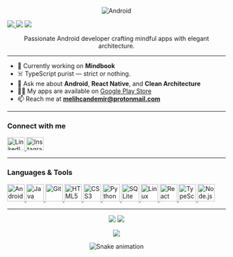 <p align="center">
  <img src="images/banner.png" alt="Android" />
</p>

<a href="https://github.com/DenverCoder1/readme-typing-svg">
  <img src="https://readme-typing-svg.demolab.com/?lines=Hi,+I'm+Melih+Can+Demir;Android+Dev+%26+TypeScript+Purist;Mindbook+Builder;Clean+Code+Evangelist&center=true&width=500&height=50" />
</a>

<img src="https://img.shields.io/badge/Mindbook-Pro-%231a91ff?style=for-the-badge&logo=android&logoColor=white" />
<img src="https://img.shields.io/badge/Strict-TypeScript-%23191970?style=for-the-badge&logo=typescript&logoColor=white" />



<p align="center">
  Passionate Android developer crafting mindful apps with elegant architecture.
</p>

---

- 🔭 Currently working on **Mindbook**
- ☠️ TypeScript purist — strict or nothing.
- 💬 Ask me about **Android**, **React Native**, and **Clean Architecture**
- 👨‍💻 My apps are available on [Google Play Store](https://bit.ly/melihcan)
- 📫 Reach me at **melihcandemir@protonmail.com**

---

<h3 align="left">Connect with me</h3>
<p align="left">
  <a href="https://linkedin.com/in/melihcandemir" target="_blank">
    <img src="https://raw.githubusercontent.com/rahuldkjain/github-profile-readme-generator/master/src/images/icons/Social/linked-in-alt.svg" alt="LinkedIn" height="30" width="40" />
  </a>
  <a href="https://instagram.com/melihcandemir" target="_blank">
    <img src="https://raw.githubusercontent.com/rahuldkjain/github-profile-readme-generator/master/src/images/icons/Social/instagram.svg" alt="Instagram" height="30" width="40" />
  </a>
  <!-- <a href="https://www.youtube.com/@melihcan_demir" target="_blank">
    <img src="https://raw.githubusercontent.com/rahuldkjain/github-profile-readme-generator/master/src/images/icons/Social/youtube.svg" alt="YouTube" height="30" width="40" />
  </a> -->
</p>

---

<h3 align="left">Languages & Tools</h3>
<p align="left">
  <a href="https://developer.android.com" target="_blank" rel="noreferrer">
    <img src="https://raw.githubusercontent.com/devicons/devicon/master/icons/android/android-original-wordmark.svg" alt="Android" width="40" height="40"/>
  </a>
  <a href="https://www.java.com/" target="_blank" rel="noreferrer">
    <img src="https://raw.githubusercontent.com/devicons/devicon/master/icons/java/java-original.svg" alt="Java" width="40" height="40"/>
  </a>
  <a href="https://git-scm.com" target="_blank" rel="noreferrer">
    <img src="https://www.vectorlogo.zone/logos/git-scm/git-scm-icon.svg" alt="Git" width="40" height="40"/>
  </a>
  <a href="https://www.w3.org/html/" target="_blank" rel="noreferrer">
    <img src="https://raw.githubusercontent.com/devicons/devicon/master/icons/html5/html5-original-wordmark.svg" alt="HTML5" width="40" height="40"/>
  </a>
  <a href="https://www.w3schools.com/css/" target="_blank" rel="noreferrer">
    <img src="https://raw.githubusercontent.com/devicons/devicon/master/icons/css3/css3-original-wordmark.svg" alt="CSS3" width="40" height="40"/>
  </a>
  <a href="https://www.python.org" target="_blank" rel="noreferrer">
    <img src="https://raw.githubusercontent.com/devicons/devicon/master/icons/python/python-original.svg" alt="Python" width="40" height="40"/>
  </a>
  <a href="https://www.sqlite.org/" target="_blank" rel="noreferrer">
    <img src="https://www.vectorlogo.zone/logos/sqlite/sqlite-icon.svg" alt="SQLite" width="40" height="40"/>
  </a>
  <a href="https://www.linux.org/" target="_blank" rel="noreferrer">
    <img src="https://raw.githubusercontent.com/devicons/devicon/master/icons/linux/linux-original.svg" alt="Linux" width="40" height="40"/>
  </a>
  <a href="https://reactjs.org/" target="_blank" rel="noreferrer">
    <img src="https://raw.githubusercontent.com/devicons/devicon/master/icons/react/react-original-wordmark.svg" alt="React" width="40" height="40"/>
  </a>
  <a href="https://www.typescriptlang.org/" target="_blank" rel="noreferrer">
    <img src="https://raw.githubusercontent.com/devicons/devicon/master/icons/typescript/typescript-original.svg" alt="TypeScript" width="40" height="40"/>
  </a>
  <a href="https://nodejs.org/" target="_blank" rel="noreferrer">
    <img src="https://raw.githubusercontent.com/devicons/devicon/master/icons/nodejs/nodejs-original-wordmark.svg" alt="Node.js" width="40" height="40"/>
  </a>
</p>

---

<p align="center">
  <img src="https://github-readme-stats.vercel.app/api?username=melihcanndemir&theme=tokyonight&show_icons=true&hide_border=true&count_private=true" />
  <img src="https://github-readme-stats.vercel.app/api/top-langs/?username=melihcanndemir&theme=tokyonight&show_icons=true&hide_border=true&layout=compact" />
</p>

<p align="center">
  <img src="https://github-readme-streak-stats.herokuapp.com/?user=melihcanndemir&theme=tokyonight&hide_border=true" />
</p>

<p align="center">
  <img src="https://raw.githubusercontent.com/melihcanndemir/melihcanndemir/output/github-contribution-grid-snake-dark.svg" alt="Snake animation" />
</p>
